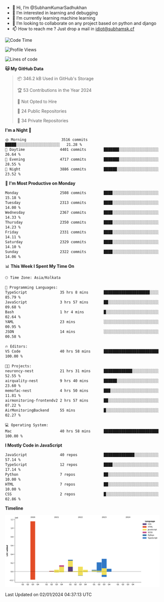 - 👋 Hi, I’m @SubhamKumarSadhukhan
- 👀 I’m interested in learning and debugging
- 🌱 I’m currently learning machine learning
- 💞️ I’m looking to collaborate on any project based on python and django
- 📫 How to reach me ?
      Just drop a mail in idiot@subhamsk.cf

<!---
SubhamKumarSadhukhan/SubhamKumarSadhukhan is a ✨ special ✨ repository because its `README.md` (this file) appears on your GitHub profile.
You can click the Preview link to take a look at your changes.
--->


<!--START_SECTION:waka-->
![Code Time](http://img.shields.io/badge/Code%20Time-1%2C826%20hrs%2045%20mins-blue)

![Profile Views](http://img.shields.io/badge/Profile%20Views-0-blue)

![Lines of code](https://img.shields.io/badge/From%20Hello%20World%20I%27ve%20Written-2.4%20million%20lines%20of%20code-blue)

**🐱 My GitHub Data** 

> 📦 346.2 kB Used in GitHub's Storage 
 > 
> 🏆 53 Contributions in the Year 2024
 > 
> 🚫 Not Opted to Hire
 > 
> 📜 24 Public Repositories 
 > 
> 🔑 34 Private Repositories 
 > 
**I'm a Night 🦉** 

```text
🌞 Morning                3516 commits        █████░░░░░░░░░░░░░░░░░░░░   21.28 % 
🌆 Daytime                4401 commits        ███████░░░░░░░░░░░░░░░░░░   26.64 % 
🌃 Evening                4717 commits        ███████░░░░░░░░░░░░░░░░░░   28.55 % 
🌙 Night                  3886 commits        ██████░░░░░░░░░░░░░░░░░░░   23.52 % 
```
📅 **I'm Most Productive on Monday** 

```text
Monday                   2508 commits        ████░░░░░░░░░░░░░░░░░░░░░   15.18 % 
Tuesday                  2313 commits        ████░░░░░░░░░░░░░░░░░░░░░   14.00 % 
Wednesday                2367 commits        ████░░░░░░░░░░░░░░░░░░░░░   14.33 % 
Thursday                 2350 commits        ████░░░░░░░░░░░░░░░░░░░░░   14.23 % 
Friday                   2331 commits        ████░░░░░░░░░░░░░░░░░░░░░   14.11 % 
Saturday                 2329 commits        ████░░░░░░░░░░░░░░░░░░░░░   14.10 % 
Sunday                   2322 commits        ████░░░░░░░░░░░░░░░░░░░░░   14.06 % 
```


📊 **This Week I Spent My Time On** 

```text
🕑︎ Time Zone: Asia/Kolkata

💬 Programming Languages: 
TypeScript               35 hrs 8 mins       █████████████████████░░░░   85.79 % 
JavaScript               3 hrs 57 mins       ██░░░░░░░░░░░░░░░░░░░░░░░   09.68 % 
Bash                     1 hr 4 mins         █░░░░░░░░░░░░░░░░░░░░░░░░   02.64 % 
YAML                     23 mins             ░░░░░░░░░░░░░░░░░░░░░░░░░   00.95 % 
JSON                     14 mins             ░░░░░░░░░░░░░░░░░░░░░░░░░   00.58 % 

🔥 Editors: 
VS Code                  40 hrs 58 mins      █████████████████████████   100.00 % 

🐱‍💻 Projects: 
neuroncy-nest            21 hrs 31 mins      █████████████░░░░░░░░░░░░   52.55 % 
airquality-nest          9 hrs 40 mins       ██████░░░░░░░░░░░░░░░░░░░   23.60 % 
memofac-nest             4 hrs 50 mins       ███░░░░░░░░░░░░░░░░░░░░░░   11.81 % 
airmonitoring-frontendv2 2 hrs 57 mins       ██░░░░░░░░░░░░░░░░░░░░░░░   07.22 % 
AirMonitoringBackend     55 mins             █░░░░░░░░░░░░░░░░░░░░░░░░   02.27 % 

💻 Operating System: 
Mac                      40 hrs 58 mins      █████████████████████████   100.00 % 
```

**I Mostly Code in JavaScript** 

```text
JavaScript               40 repos            ██████████████░░░░░░░░░░░   57.14 % 
TypeScript               12 repos            ████░░░░░░░░░░░░░░░░░░░░░   17.14 % 
Python                   7 repos             ██░░░░░░░░░░░░░░░░░░░░░░░   10.00 % 
HTML                     7 repos             ██░░░░░░░░░░░░░░░░░░░░░░░   10.00 % 
CSS                      2 repos             █░░░░░░░░░░░░░░░░░░░░░░░░   02.86 % 
```



**Timeline**

![Lines of Code chart](https://raw.githubusercontent.com/SubhamKumarSadhukhan/SubhamKumarSadhukhan/main/assets/bar_graph.png)


 Last Updated on 02/01/2024 04:37:13 UTC
<!--END_SECTION:waka-->
